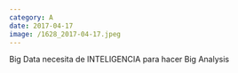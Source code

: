 ```yaml
--- 
category: A 
date: 2017-04-17 
image: /1628_2017-04-17.jpeg 
--- 
```


Big Data necesita de INTELIGENCIA para hacer Big Analysis
